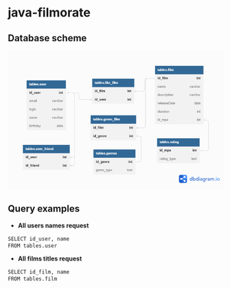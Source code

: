 # java-filmorate
## Database scheme
![Database scheme](Database_scheme.png)
## Query examples
- **All users names request**

```
SELECT id_user, name
FROM tables.user
```
- **All films titles request**

```
SELECT id_film, name
FROM tables.film
```
